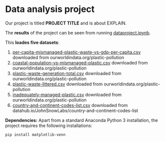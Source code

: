 # Data analysis project

Our project is titled **PROJECT TITLE** and is about EXPLAIN.

The **results** of the project can be seen from running [dataproject.ipynb](dataproject.ipynb).

This **loades five datasets**:

1. [per-capita-mismanaged-plastic-waste-vs-gdp-per-capita.csv](per-capita-mismanaged-plastic-waste-vs-gdp-per-capita.csv) downloaded from ourworldindata.org/plastic-pollution
2. [coastal-population-vs-mismanaged-plastic.csv](coastal-population-vs-mismanaged-plastic.csv) downloaded from ourworldindata.org/plastic-pollution
3. [plastic-waste-generation-total.csv](plastic-waste-generation-total.csv) downloaded from ourworldindata.org/plastic-pollution
4. [plastic-waste-littered.csv](plastic-waste-littered.csv) downloaded from ourworldindata.org/plastic-pollution
5. [inadequately-managed-plastic.csv](inadequately-managed-plastic.csv) downloaded from ourworldindata.org/plastic-pollution
6. [country-and-continent-codes-list.csv](country-and-continent-codes-list.csv) downloaded from datahub.io/JohnSnowLabs/country-and-continent-codes-list

**Dependencies:** Apart from a standard Anaconda Python 3 installation, the project requires the following installations:

``pip install matplotlib-venn``
